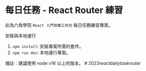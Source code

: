 # 每日任務 - React Router 練習
此為六角學院 `React 入門攻略工作坊` 每日任務練習專案。

安裝與本地運行
1. `npm install`: 安裝專案所需的套件。
2. `npm run dev`: 本地運行專案。

備註：建議使用 node v16 以上的版本。
#   2 0 2 3 _ r e a c t _ d a i l y _ t a s k _ r o u t e r  
 